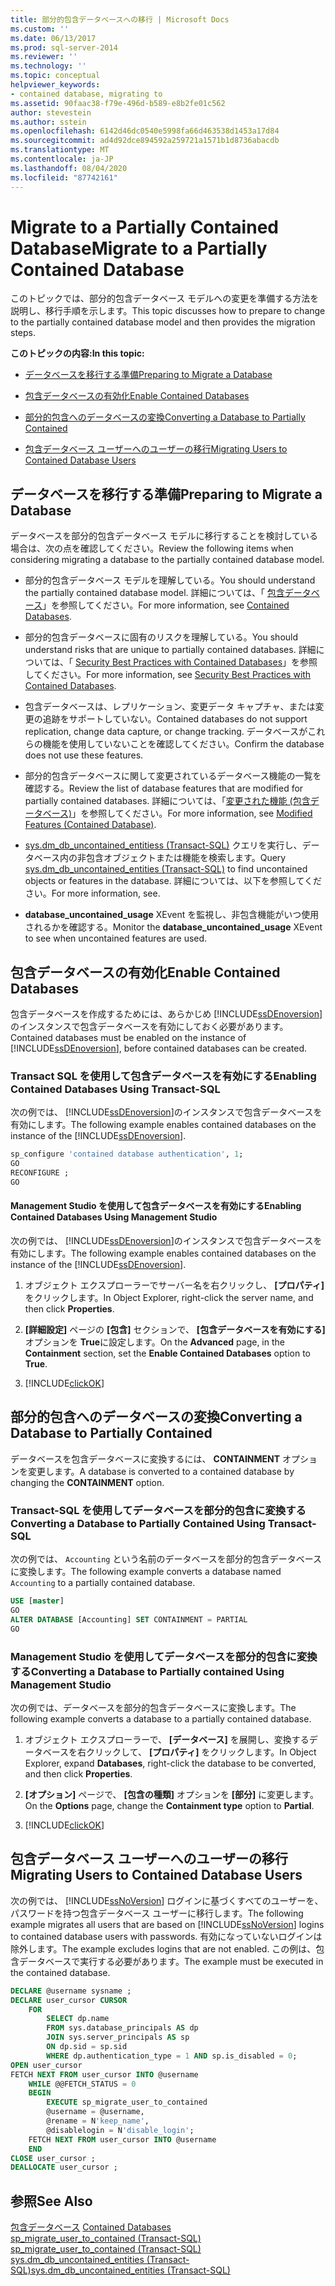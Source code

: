 ```yaml
---
title: 部分的包含データベースへの移行 | Microsoft Docs
ms.custom: ''
ms.date: 06/13/2017
ms.prod: sql-server-2014
ms.reviewer: ''
ms.technology: ''
ms.topic: conceptual
helpviewer_keywords:
- contained database, migrating to
ms.assetid: 90faac38-f79e-496d-b589-e8b2fe01c562
author: stevestein
ms.author: sstein
ms.openlocfilehash: 6142d46dc0540e5998fa66d463538d1453a17d84
ms.sourcegitcommit: ad4d92dce894592a259721a1571b1d8736abacdb
ms.translationtype: MT
ms.contentlocale: ja-JP
ms.lasthandoff: 08/04/2020
ms.locfileid: "87742161"
---
```

# <a name="migrate-to-a-partially-contained-database"></a><span data-ttu-id="b7be1-102">Migrate to a Partially Contained Database</span><span class="sxs-lookup"><span data-stu-id="b7be1-102">Migrate to a Partially Contained Database</span></span>
  <span data-ttu-id="b7be1-103">このトピックでは、部分的包含データベース モデルへの変更を準備する方法を説明し、移行手順を示します。</span><span class="sxs-lookup"><span data-stu-id="b7be1-103">This topic discusses how to prepare to change to the partially contained database model and then provides the migration steps.</span></span>  
  
 <span data-ttu-id="b7be1-104">**このトピックの内容:**</span><span class="sxs-lookup"><span data-stu-id="b7be1-104">**In this topic:**</span></span>  
  
-   [<span data-ttu-id="b7be1-105">データベースを移行する準備</span><span class="sxs-lookup"><span data-stu-id="b7be1-105">Preparing to Migrate a Database</span></span>](#prepare)  
  
-   [<span data-ttu-id="b7be1-106">包含データベースの有効化</span><span class="sxs-lookup"><span data-stu-id="b7be1-106">Enable Contained Databases</span></span>](#enable)  
  
-   [<span data-ttu-id="b7be1-107">部分的包含へのデータベースの変換</span><span class="sxs-lookup"><span data-stu-id="b7be1-107">Converting a Database to Partially Contained</span></span>](#convert)  
  
-   [<span data-ttu-id="b7be1-108">包含データベース ユーザーへのユーザーの移行</span><span class="sxs-lookup"><span data-stu-id="b7be1-108">Migrating Users to Contained Database Users</span></span>](#users)  
  
##  <a name="preparing-to-migrate-a-database"></a><a name="prepare"></a> <span data-ttu-id="b7be1-109">データベースを移行する準備</span><span class="sxs-lookup"><span data-stu-id="b7be1-109">Preparing to Migrate a Database</span></span>  
 <span data-ttu-id="b7be1-110">データベースを部分的包含データベース モデルに移行することを検討している場合は、次の点を確認してください。</span><span class="sxs-lookup"><span data-stu-id="b7be1-110">Review the following items when considering migrating a database to the partially contained database model.</span></span>  
  
-   <span data-ttu-id="b7be1-111">部分的包含データベース モデルを理解している。</span><span class="sxs-lookup"><span data-stu-id="b7be1-111">You should understand the partially contained database model.</span></span> <span data-ttu-id="b7be1-112">詳細については、「 [包含データベース](contained-databases.md)」を参照してください。</span><span class="sxs-lookup"><span data-stu-id="b7be1-112">For more information, see [Contained Databases](contained-databases.md).</span></span>  
  
-   <span data-ttu-id="b7be1-113">部分的包含データベースに固有のリスクを理解している。</span><span class="sxs-lookup"><span data-stu-id="b7be1-113">You should understand risks that are unique to partially contained databases.</span></span> <span data-ttu-id="b7be1-114">詳細については、「 [Security Best Practices with Contained Databases](security-best-practices-with-contained-databases.md)」を参照してください。</span><span class="sxs-lookup"><span data-stu-id="b7be1-114">For more information, see [Security Best Practices with Contained Databases](security-best-practices-with-contained-databases.md).</span></span>  
  
-   <span data-ttu-id="b7be1-115">包含データベースは、レプリケーション、変更データ キャプチャ、または変更の追跡をサポートしていない。</span><span class="sxs-lookup"><span data-stu-id="b7be1-115">Contained databases do not support replication, change data capture, or change tracking.</span></span> <span data-ttu-id="b7be1-116">データベースがこれらの機能を使用していないことを確認してください。</span><span class="sxs-lookup"><span data-stu-id="b7be1-116">Confirm the database does not use these features.</span></span>  
  
-   <span data-ttu-id="b7be1-117">部分的包含データベースに関して変更されているデータベース機能の一覧を確認する。</span><span class="sxs-lookup"><span data-stu-id="b7be1-117">Review the list of database features that are modified for partially contained databases.</span></span> <span data-ttu-id="b7be1-118">詳細については、「[変更された機能 &#40;包含データベース&#41;](modified-features-contained-database.md)」を参照してください。</span><span class="sxs-lookup"><span data-stu-id="b7be1-118">For more information, see [Modified Features &#40;Contained Database&#41;](modified-features-contained-database.md).</span></span>  
  
-   <span data-ttu-id="b7be1-119">[sys.dm_db_uncontained_entitiess &#40;Transact-SQL&#41;](/sql/relational-databases/system-dynamic-management-views/sys-dm-db-uncontained-entities-transact-sql) クエリを実行し、データベース内の非包含オブジェクトまたは機能を検索します。</span><span class="sxs-lookup"><span data-stu-id="b7be1-119">Query [sys.dm_db_uncontained_entities &#40;Transact-SQL&#41;](/sql/relational-databases/system-dynamic-management-views/sys-dm-db-uncontained-entities-transact-sql) to find uncontained objects or features in the database.</span></span> <span data-ttu-id="b7be1-120">詳細については、以下を参照してください。</span><span class="sxs-lookup"><span data-stu-id="b7be1-120">For more information, see.</span></span>  
  
-   <span data-ttu-id="b7be1-121">**database_uncontained_usage** XEvent を監視し、非包含機能がいつ使用されるかを確認する。</span><span class="sxs-lookup"><span data-stu-id="b7be1-121">Monitor the **database_uncontained_usage** XEvent to see when uncontained features are used.</span></span>  
  
##  <a name="enable-contained-databases"></a><a name="enable"></a> <span data-ttu-id="b7be1-122">包含データベースの有効化</span><span class="sxs-lookup"><span data-stu-id="b7be1-122">Enable Contained Databases</span></span>  
 <span data-ttu-id="b7be1-123">包含データベースを作成するためには、あらかじめ [!INCLUDE[ssDEnoversion](../../includes/ssdenoversion-md.md)]のインスタンスで包含データベースを有効にしておく必要があります。</span><span class="sxs-lookup"><span data-stu-id="b7be1-123">Contained databases must be enabled on the instance of [!INCLUDE[ssDEnoversion](../../includes/ssdenoversion-md.md)], before contained databases can be created.</span></span>  
  
### <a name="enabling-contained-databases-using-transact-sql"></a><span data-ttu-id="b7be1-124">Transact SQL を使用して包含データベースを有効にする</span><span class="sxs-lookup"><span data-stu-id="b7be1-124">Enabling Contained Databases Using Transact-SQL</span></span>  
 <span data-ttu-id="b7be1-125">次の例では、 [!INCLUDE[ssDEnoversion](../../includes/ssdenoversion-md.md)]のインスタンスで包含データベースを有効にします。</span><span class="sxs-lookup"><span data-stu-id="b7be1-125">The following example enables contained databases on the instance of the [!INCLUDE[ssDEnoversion](../../includes/ssdenoversion-md.md)].</span></span>  
  
```sql  
sp_configure 'contained database authentication', 1;  
GO  
RECONFIGURE ;  
GO  
```  
  
#### <a name="enabling-contained-databases-using-management-studio"></a><span data-ttu-id="b7be1-126">Management Studio を使用して包含データベースを有効にする</span><span class="sxs-lookup"><span data-stu-id="b7be1-126">Enabling Contained Databases Using Management Studio</span></span>  
 <span data-ttu-id="b7be1-127">次の例では、 [!INCLUDE[ssDEnoversion](../../includes/ssdenoversion-md.md)]のインスタンスで包含データベースを有効にします。</span><span class="sxs-lookup"><span data-stu-id="b7be1-127">The following example enables contained databases on the instance of the [!INCLUDE[ssDEnoversion](../../includes/ssdenoversion-md.md)].</span></span>  
  
1.  <span data-ttu-id="b7be1-128">オブジェクト エクスプローラーでサーバー名を右クリックし、 **[プロパティ]** をクリックします。</span><span class="sxs-lookup"><span data-stu-id="b7be1-128">In Object Explorer, right-click the server name, and then click **Properties**.</span></span>  
  
2.  <span data-ttu-id="b7be1-129">**[詳細設定]** ページの **[包含]** セクションで、 **[包含データベースを有効にする]** オプションを **True**に設定します。</span><span class="sxs-lookup"><span data-stu-id="b7be1-129">On the **Advanced** page, in the **Containment** section, set the **Enable Contained Databases** option to **True**.</span></span>  
  
3.  [!INCLUDE[clickOK](../../../includes/clickok-md.md)]  
  
##  <a name="converting-a-database-to-partially-contained"></a><a name="convert"></a> <span data-ttu-id="b7be1-130">部分的包含へのデータベースの変換</span><span class="sxs-lookup"><span data-stu-id="b7be1-130">Converting a Database to Partially Contained</span></span>  
 <span data-ttu-id="b7be1-131">データベースを包含データベースに変換するには、 **CONTAINMENT** オプションを変更します。</span><span class="sxs-lookup"><span data-stu-id="b7be1-131">A database is converted to a contained database by changing the **CONTAINMENT** option.</span></span>  
  
### <a name="converting-a-database-to-partially-contained-using-transact-sql"></a><span data-ttu-id="b7be1-132">Transact-SQL を使用してデータベースを部分的包含に変換する</span><span class="sxs-lookup"><span data-stu-id="b7be1-132">Converting a Database to Partially Contained Using Transact-SQL</span></span>  
 <span data-ttu-id="b7be1-133">次の例では、 `Accounting` という名前のデータベースを部分的包含データベースに変換します。</span><span class="sxs-lookup"><span data-stu-id="b7be1-133">The following example converts a database named `Accounting` to a partially contained database.</span></span>  
  
```sql  
USE [master]  
GO  
ALTER DATABASE [Accounting] SET CONTAINMENT = PARTIAL  
GO  
```  
  
### <a name="converting-a-database-to-partially-contained-using-management-studio"></a><span data-ttu-id="b7be1-134">Management Studio を使用してデータベースを部分的包含に変換する</span><span class="sxs-lookup"><span data-stu-id="b7be1-134">Converting a Database to Partially contained Using Management Studio</span></span>  
 <span data-ttu-id="b7be1-135">次の例では、データベースを部分的包含データベースに変換します。</span><span class="sxs-lookup"><span data-stu-id="b7be1-135">The following example converts a database to a partially contained database.</span></span>  
  
1.  <span data-ttu-id="b7be1-136">オブジェクト エクスプローラーで、 **[データベース]** を展開し、変換するデータベースを右クリックして、 **[プロパティ]** をクリックします。</span><span class="sxs-lookup"><span data-stu-id="b7be1-136">In Object Explorer, expand **Databases**, right-click the database to be converted, and then click **Properties**.</span></span>  
  
2.  <span data-ttu-id="b7be1-137">**[オプション]** ページで、 **[包含の種類]** オプションを **[部分]** に変更します。</span><span class="sxs-lookup"><span data-stu-id="b7be1-137">On the **Options** page, change the **Containment type** option to **Partial**.</span></span>  
  
3.  [!INCLUDE[clickOK](../../../includes/clickok-md.md)]  
  
##  <a name="migrating-users-to-contained-database-users"></a><a name="users"></a> <span data-ttu-id="b7be1-138">包含データベース ユーザーへのユーザーの移行</span><span class="sxs-lookup"><span data-stu-id="b7be1-138">Migrating Users to Contained Database Users</span></span>  
 <span data-ttu-id="b7be1-139">次の例では、 [!INCLUDE[ssNoVersion](../../includes/ssnoversion-md.md)] ログインに基づくすべてのユーザーを、パスワードを持つ包含データベース ユーザーに移行します。</span><span class="sxs-lookup"><span data-stu-id="b7be1-139">The following example migrates all users that are based on [!INCLUDE[ssNoVersion](../../includes/ssnoversion-md.md)] logins to contained database users with passwords.</span></span> <span data-ttu-id="b7be1-140">有効になっていないログインは除外します。</span><span class="sxs-lookup"><span data-stu-id="b7be1-140">The example excludes logins that are not enabled.</span></span> <span data-ttu-id="b7be1-141">この例は、包含データベースで実行する必要があります。</span><span class="sxs-lookup"><span data-stu-id="b7be1-141">The example must be executed in the contained database.</span></span>  
  
```sql  
DECLARE @username sysname ;  
DECLARE user_cursor CURSOR  
    FOR   
        SELECT dp.name   
        FROM sys.database_principals AS dp  
        JOIN sys.server_principals AS sp   
        ON dp.sid = sp.sid  
        WHERE dp.authentication_type = 1 AND sp.is_disabled = 0;  
OPEN user_cursor  
FETCH NEXT FROM user_cursor INTO @username  
    WHILE @@FETCH_STATUS = 0  
    BEGIN  
        EXECUTE sp_migrate_user_to_contained   
        @username = @username,  
        @rename = N'keep_name',  
        @disablelogin = N'disable_login';  
    FETCH NEXT FROM user_cursor INTO @username  
    END  
CLOSE user_cursor ;  
DEALLOCATE user_cursor ;  
```  
  
## <a name="see-also"></a><span data-ttu-id="b7be1-142">参照</span><span class="sxs-lookup"><span data-stu-id="b7be1-142">See Also</span></span>  
 <span data-ttu-id="b7be1-143">[包含データベース](contained-databases.md) </span><span class="sxs-lookup"><span data-stu-id="b7be1-143">[Contained Databases](contained-databases.md) </span></span>  
 <span data-ttu-id="b7be1-144">[sp_migrate_user_to_contained &#40;Transact-SQL&#41;](/sql/relational-databases/system-stored-procedures/sp-migrate-user-to-contained-transact-sql) </span><span class="sxs-lookup"><span data-stu-id="b7be1-144">[sp_migrate_user_to_contained &#40;Transact-SQL&#41;](/sql/relational-databases/system-stored-procedures/sp-migrate-user-to-contained-transact-sql) </span></span>  
 [<span data-ttu-id="b7be1-145">sys.dm_db_uncontained_entities &#40;Transact-SQL&#41;</span><span class="sxs-lookup"><span data-stu-id="b7be1-145">sys.dm_db_uncontained_entities &#40;Transact-SQL&#41;</span></span>](/sql/relational-databases/system-dynamic-management-views/sys-dm-db-uncontained-entities-transact-sql)  
  
  
